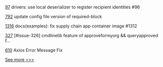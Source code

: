 
[97](https://github.com/hyperledger-labs/fabric-token-sdk/pull/97) drivers: use local deserializer to register recipient identities #96

[792](https://github.com/hyperledger/besu-docs/pull/792) update config file version of required-block

[1316](https://github.com/hyperledger/cactus/pull/1316) docs(examples): fix supply chain app container image #1312

[327](https://github.com/hyperledger/cello/pull/327) [#issue-326] cmdlinelib feature of approveformyorg && queryapproved f…

[610](https://github.com/hyperledger-labs/business-partner-agent/pull/610) Axios Error Message Fix


[See more >>>](https://start-here.hyperledger.org/pull-requests)
